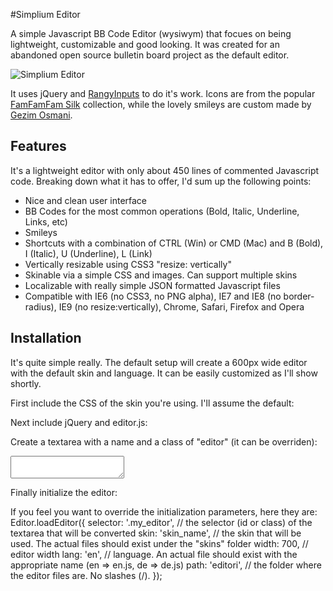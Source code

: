 #Simplium Editor

A simple Javascript BB Code Editor (wysiwym) that focues on being lightweight, customizable and good looking. It was created for an abandoned open source bulletin board project as the default editor.

![Simplium Editor](http://feniksi.com/wp-content/uploads/2011/09/editori1.jpg)

It uses jQuery and [RangyInputs](http://code.google.com/p/rangyinputs/wiki/Documentation "Rangy Inputs jQuery Plugin") to do it's work. Icons are from the popular [FamFamFam Silk](http://www.famfamfam.com/lab/icons/silk/ "FamFamFam Silk Icons") collection, while the lovely smileys are custom made by [Gezim Osmani](http://artisticca.com/ "Artisticca Creative Agency").

Features
--------

It's a lightweight editor with only about 450 lines of commented Javascript code. Breaking down what it has to offer, I'd sum up the following points:

+ Nice and clean user interface
+ BB Codes for the most common operations (Bold, Italic, Underline, Links, etc)
+ Smileys
+ Shortcuts with a combination of CTRL (Win) or CMD (Mac) and B (Bold), I (Italic), U (Underline), L (Link)
+ Vertically resizable using CSS3 "resize: vertically"
+ Skinable via a simple CSS and images. Can support multiple skins
+ Localizable with really simple JSON formatted Javascript files
+ Compatible with IE6 (no CSS3, no PNG alpha), IE7 and IE8 (no border-radius), IE9 (no resize:vertically), Chrome, Safari, Firefox and Opera

Installation
-----------

It's quite simple really. The default setup will create a 600px wide editor with the default skin and language. It can be easily customized as I'll show shortly.

First include the CSS of the skin you're using. I'll assume the default:
		<link rel="stylesheet" type="text/css" href="editor/skins/simplium/editor.css" />
	
Next include jQuery and editor.js:
<script type="text/javascript" src="editor/jquery/jquery.js"></script>
<script type="text/javascript" src="editor/editor.js"></script>
	
Create a textarea with a name and a class of "editor" (it can be overriden):
<textarea name="permbajtja" class="editori"></textarea>
	
Finally initialize the editor:
<script type="text/javascript">	
$(document).ready(function(){
	Editor.loadEditor();
});
</script>

If you feel you want to override the initialization parameters, here they are:
Editor.loadEditor({
	selector: '.my_editor', // the selector (id or class) of the textarea that will be converted
	skin: 'skin_name', // the skin that will be used. The actual files should exist under the "skins" folder
	width: 700, // editor width
	lang: 'en', // language. An actual file should exist with the appropriate name (en => en.js, de => de.js)
	path: 'editori', // the folder where the editor files are. No slashes (/).
});